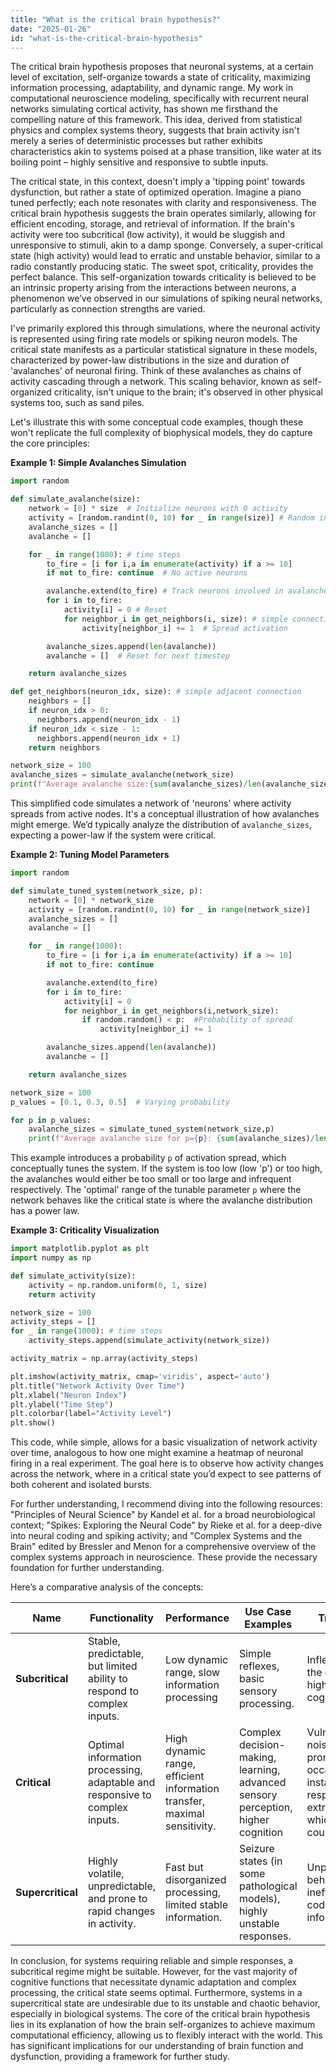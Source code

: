 ```yaml
---
title: "What is the critical brain hypothesis?"
date: "2025-01-26"
id: "what-is-the-critical-brain-hypothesis"
---
```


The critical brain hypothesis proposes that neuronal systems, at a certain level of excitation, self-organize towards a state of criticality, maximizing information processing, adaptability, and dynamic range. My work in computational neuroscience modeling, specifically with recurrent neural networks simulating cortical activity, has shown me firsthand the compelling nature of this framework. This idea, derived from statistical physics and complex systems theory, suggests that brain activity isn't merely a series of deterministic processes but rather exhibits characteristics akin to systems poised at a phase transition, like water at its boiling point – highly sensitive and responsive to subtle inputs.

The critical state, in this context, doesn't imply a 'tipping point' towards dysfunction, but rather a state of optimized operation. Imagine a piano tuned perfectly; each note resonates with clarity and responsiveness. The critical brain hypothesis suggests the brain operates similarly, allowing for efficient encoding, storage, and retrieval of information. If the brain's activity were too subcritical (low activity), it would be sluggish and unresponsive to stimuli, akin to a damp sponge. Conversely, a super-critical state (high activity) would lead to erratic and unstable behavior, similar to a radio constantly producing static. The sweet spot, criticality, provides the perfect balance. This self-organization towards criticality is believed to be an intrinsic property arising from the interactions between neurons, a phenomenon we’ve observed in our simulations of spiking neural networks, particularly as connection strengths are varied.

I've primarily explored this through simulations, where the neuronal activity is represented using firing rate models or spiking neuron models. The critical state manifests as a particular statistical signature in these models, characterized by power-law distributions in the size and duration of 'avalanches' of neuronal firing. Think of these avalanches as chains of activity cascading through a network. This scaling behavior, known as self-organized criticality, isn't unique to the brain; it's observed in other physical systems too, such as sand piles.

Let's illustrate this with some conceptual code examples, though these won't replicate the full complexity of biophysical models, they do capture the core principles:

**Example 1: Simple Avalanches Simulation**

```python
import random

def simulate_avalanche(size):
    network = [0] * size  # Initialize neurons with 0 activity
    activity = [random.randint(0, 10) for _ in range(size)] # Random initial activity
    avalanche_sizes = []
    avalanche = []

    for _ in range(1000): # time steps
        to_fire = [i for i,a in enumerate(activity) if a >= 10]
        if not to_fire: continue  # No active neurons

        avalanche.extend(to_fire) # Track neurons involved in avalanche
        for i in to_fire:
            activity[i] = 0 # Reset
            for neighbor_i in get_neighbors(i, size): # simple connectivity
                activity[neighbor_i] += 1  # Spread activation

        avalanche_sizes.append(len(avalanche))
        avalanche = []  # Reset for next timestep

    return avalanche_sizes

def get_neighbors(neuron_idx, size): # simple adjacent connection
    neighbors = []
    if neuron_idx > 0:
      neighbors.append(neuron_idx - 1)
    if neuron_idx < size - 1:
      neighbors.append(neuron_idx + 1)
    return neighbors

network_size = 100
avalanche_sizes = simulate_avalanche(network_size)
print(f"Average avalanche size:{sum(avalanche_sizes)/len(avalanche_sizes)}")
```

This simplified code simulates a network of 'neurons' where activity spreads from active nodes. It's a conceptual illustration of how avalanches might emerge. We’d typically analyze the distribution of `avalanche_sizes`, expecting a power-law if the system were critical.

**Example 2: Tuning Model Parameters**

```python
import random

def simulate_tuned_system(network_size, p):
    network = [0] * network_size
    activity = [random.randint(0, 10) for _ in range(network_size)]
    avalanche_sizes = []
    avalanche = []

    for _ in range(1000):
        to_fire = [i for i,a in enumerate(activity) if a >= 10]
        if not to_fire: continue

        avalanche.extend(to_fire)
        for i in to_fire:
            activity[i] = 0
            for neighbor_i in get_neighbors(i,network_size):
                if random.random() < p:  #Probability of spread
                    activity[neighbor_i] += 1

        avalanche_sizes.append(len(avalanche))
        avalanche = []

    return avalanche_sizes

network_size = 100
p_values = [0.1, 0.3, 0.5]  # Varying probability

for p in p_values:
    avalanche_sizes = simulate_tuned_system(network_size,p)
    print(f"Average avalanche size for p={p}: {sum(avalanche_sizes)/len(avalanche_sizes)}")
```

This example introduces a probability `p` of activation spread, which conceptually tunes the system. If the system is too low (low 'p') or too high, the avalanches would either be too small or too large and infrequent respectively. The 'optimal' range of the tunable parameter `p` where the network behaves like the critical state is where the avalanche distribution has a power law.

**Example 3: Criticality Visualization**

```python
import matplotlib.pyplot as plt
import numpy as np

def simulate_activity(size):
    activity = np.random.uniform(0, 1, size)
    return activity

network_size = 100
activity_steps = []
for _ in range(1000): # time steps
    activity_steps.append(simulate_activity(network_size))

activity_matrix = np.array(activity_steps)

plt.imshow(activity_matrix, cmap='viridis', aspect='auto')
plt.title("Network Activity Over Time")
plt.xlabel("Neuron Index")
plt.ylabel("Time Step")
plt.colorbar(label="Activity Level")
plt.show()
```

This code, while simple, allows for a basic visualization of network activity over time, analogous to how one might examine a heatmap of neuronal firing in a real experiment. The goal here is to observe how activity changes across the network, where in a critical state you’d expect to see patterns of both coherent and isolated bursts.

For further understanding, I recommend diving into the following resources: "Principles of Neural Science" by Kandel et al. for a broad neurobiological context; "Spikes: Exploring the Neural Code" by Rieke et al. for a deep-dive into neural coding and spiking activity; and "Complex Systems and the Brain" edited by Bressler and Menon for a comprehensive overview of the complex systems approach in neuroscience. These provide the necessary foundation for further understanding.

Here’s a comparative analysis of the concepts:

| Name                       | Functionality                                                                 | Performance                                                                                | Use Case Examples                                                                              | Trade-offs                                                                                                                            |
|----------------------------|-------------------------------------------------------------------------------|----------------------------------------------------------------------------------------------|-----------------------------------------------------------------------------------------------|------------------------------------------------------------------------------------------------------------------------------------|
| **Subcritical**            | Stable, predictable, but limited ability to respond to complex inputs.        | Low dynamic range, slow information processing                                            | Simple reflexes, basic sensory processing.                                                    | Inflexible, lacks the capacity for higher-level cognition.                                                                       |
| **Critical**               | Optimal information processing, adaptable and responsive to complex inputs.      | High dynamic range, efficient information transfer, maximal sensitivity.                     | Complex decision-making, learning, advanced sensory perception, higher cognition             | Vulnerable to noise, might be prone to occasional instability in response to extreme events, which is counterintuitive.           |
| **Supercritical**          | Highly volatile, unpredictable, and prone to rapid changes in activity.      | Fast but disorganized processing, limited stable information.                              | Seizure states (in some pathological models), highly unstable responses.                | Unpredictable behavior, inefficient coding of information.                                                              |

In conclusion, for systems requiring reliable and simple responses, a subcritical regime might be suitable. However, for the vast majority of cognitive functions that necessitate dynamic adaptation and complex processing, the critical state seems optimal. Furthermore, systems in a supercritical state are undesirable due to its unstable and chaotic behavior, especially in biological systems. The core of the critical brain hypothesis lies in its explanation of how the brain self-organizes to achieve maximum computational efficiency, allowing us to flexibly interact with the world. This has significant implications for our understanding of brain function and dysfunction, providing a framework for further study.
